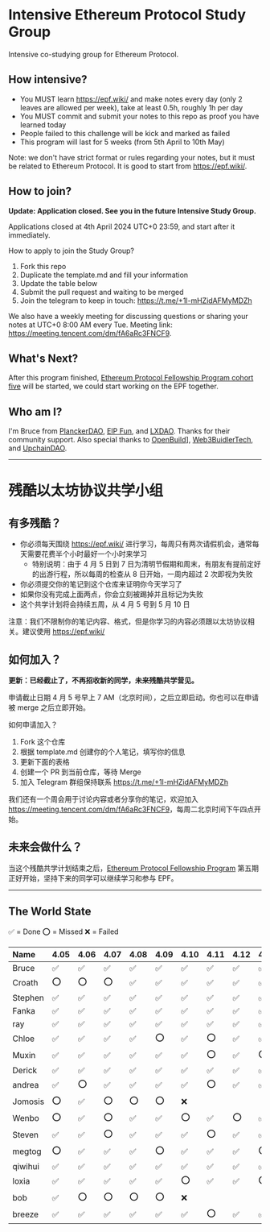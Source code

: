# Intensive Ethereum Protocol Study Group

Intensive co-studying group for Ethereum Protocol.

## How intensive?

- You MUST learn https://epf.wiki/ and make notes every day (only 2 leaves are allowed per week), take at least 0.5h, roughly 1h per day
- You MUST commit and submit your notes to this repo as proof you have learned today
- People failed to this challenge will be kick and marked as failed
- This program will last for 5 weeks (from 5th April to 10th May)

Note: we don't have strict format or rules regarding your notes, but it must be related to Ethereum Protocol. It is good to start from https://epf.wiki/.

## How to join?

**Update: Application closed. See you in the future Intensive Study Group.**

Applications closed at 4th April 2024 UTC+0 23:59, and start after it immediately.

How to apply to join the Study Group?

1. Fork this repo
2. Duplicate the template.md and fill your information
3. Update the table below
4. Submit the pull request and waiting to be merged
5. Join the telegram to keep in touch: <https://t.me/+1l-mHZidAFMyMDZh>

We also have a weekly meeting for discussing questions or sharing your notes at UTC+0 8:00 AM every Tue. Meeting link: <https://meeting.tencent.com/dm/fA6aRc3FNCF9>.

## What's Next?

After this program finished, [Ethereum Protocol Fellowship Program cohort five](https://github.com/eth-protocol-fellows/cohort-four) will be started, we could start working on the EPF together.

## Who am I?

I'm Bruce from [PlanckerDAO](https://twitter.com/PlanckerDAO), [EIP Fun](https://twitter.com/EIPFun), and [LXDAO](https://twitter.com/LXDAO_Official). Thanks for their community support. Also special thanks to [OpenBuild](https://twitter.com/OpenBuildxyz)], [Web3BuidlerTech](https://twitter.com/Web3BuidlerTech), and [UpchainDAO](https://twitter.com/UpchainDAO).

---

# 残酷以太坊协议共学小组

## 有多残酷？

- 你必须每天围绕 https://epf.wiki/ 进行学习，每周只有两次请假机会，通常每天需要花费半个小时最好一个小时来学习
  - 特别说明：由于 4 月 5 日到 7 日为清明节假期和周末，有朋友有提前定好的出游行程，所以每周的检查从 8 日开始，一周内超过 2 次即视为失败
- 你必须提交你的笔记到这个仓库来证明你今天学习了
- 如果你没有完成上面两点，你会立刻被踢掉并且标记为失败
- 这个共学计划将会持续五周，从 4 月 5 号到 5 月 10 日

注意：我们不限制你的笔记内容、格式，但是你学习的内容必须跟以太坊协议相关。建议使用 https://epf.wiki/

## 如何加入？

**更新：已经截止了，不再招收新的同学，未来残酷共学营见。**

申请截止日期 4 月 5 号早上 7 AM（北京时间），之后立即启动。你也可以在申请被 merge 之后立即开始。

如何申请加入？

1. Fork 这个仓库
2. 根据 template.md 创建你的个人笔记，填写你的信息
3. 更新下面的表格
4. 创建一个 PR 到当前仓库，等待 Merge
5. 加入 Telegram 群组保持联系 <https://t.me/+1l-mHZidAFMyMDZh>

我们还有一个周会用于讨论内容或者分享你的笔记，欢迎加入 <https://meeting.tencent.com/dm/fA6aRc3FNCF9>，每周二北京时间下午四点开始。

## 未来会做什么？

当这个残酷共学计划结束之后，[Ethereum Protocol Fellowship Program](https://github.com/eth-protocol-fellows/cohort-four) 第五期正好开始，坚持下来的同学可以继续学习和参与 EPF。

---

## The World State

✅ = Done
⭕️ = Missed
❌ = Failed

| Name    | 4.05 | 4.06 | 4.07 | 4.08 | 4.09 | 4.10 | 4.11 | 4.12 | 4.13 | 4.14 | 4.15 | 4.16 | 4.17 | 4.18 | 4.19 | 4.20 | 4.21 | 4.22 | 4.23 | 4.24 | 4.25 | 4.26 | 4.27 | 4.28 | 4.29 | 4.30 | 5.01 | 5.02 | 5.03 | 5.04 | 5.05 | 5.06 | 5.07 | 5.08 | 5.09 | 5.10 |
| :------ | :--- | :--- | :--- | :--- | :--- | :--- | :--- | :--- | :--- | :--- | :--- | :--- | :--- | :--- | :--- | :--- | :--- | :--- | :--- | :--- | :--- | :--- | :--- | :--- | :--- | :--- | :--- | :--- | :--- | :--- | :--- | :--- | :--- | :--- | :--- | :--- |
| Bruce   | ✅   | ✅   | ✅   | ✅   | ✅   | ✅   | ✅   | ✅   | ✅   | ✅   | ✅   | ✅   | ✅   |      |      |      |      |      |      |      |      |      |      |      |      |      |      |      |      |      |      |      |      |      |      |
| Croath  | ⭕️  | ⭕️  | ⭕️  | ✅   | ✅   | ✅   | ✅   | ✅   | ✅   | ✅   | ✅   | ✅   | ✅    |      |      |      |      |      |      |      |      |      |      |      |      |      |      |      |      |      |      |      |      |      |      |
| Stephen | ✅   | ✅   | ✅   | ✅   | ✅   | ✅   | ✅   | ✅   | ✅   | ✅   | ✅   | ✅   |      |      |      |      |      |      |      |      |      |      |      |      |      |      |      |      |      |      |      |      |      |      |      |
| Fanka   | ✅   | ✅   | ✅   | ✅   | ✅   | ✅   | ✅   | ✅   | ✅   | ✅   | ✅   |      |      |      |      |      |      |      |      |      |      |      |      |      |      |      |      |      |      |      |      |      |      |      |      |
| ray     | ✅   | ✅   | ✅   | ✅   | ✅   | ✅   | ✅   | ✅   | ✅   | ✅   | ✅   | ✅   | ✅   |      |      |      |      |      |      |      |      |      |      |      |      |      |      |      |      |      |      |      |      |      |      |
| Chloe   | ✅   | ✅   | ✅   | ✅   | ⭕️  | ✅   | ⭕️  | ✅   | ✅   | ✅   | ✅   | ✅   |      |      |      |      |      |      |      |      |      |      |      |      |      |      |      |      |      |      |      |      |      |      |      |
| Muxin   | ✅   | ✅   | ✅   | ✅   | ✅   | ✅   | ⭕️  | ✅   | ⭕️  | ✅   | ⭕️  | ✅   |      |      |      |      |      |      |      |      |      |      |      |      |      |      |      |      |      |      |      |      |      |      |      |
| Derick  | ✅   | ✅   | ✅   | ✅   | ✅   | ✅   | ✅   | ✅   | ✅   | ✅   | ✅   | ✅   |      |      |      |      |      |      |      |      |      |      |      |      |      |      |      |      |      |      |      |      |      |      |      |
| andrea  | ✅   | ⭕️  | ✅   | ✅   | ✅   | ✅   | ⭕️  | ✅   | ✅   | ✅   | ✅   |   ✅     |   ✅     |      |      |      |      |      |      |      |      |      |      |      |      |      |      |      |      |      |      |      |      |      |      |
| Jomosis | ⭕️  | ✅   | ⭕️  | ⭕️  | ⭕️  | ❌   |      |      |      |      |      |      |      |      |      |      |      |      |      |      |      |      |      |      |      |      |      |      |      |      |      |      |      |      |      |
| Wenbo   | ⭕️  | ✅   | ⭕️  | ✅   | ✅   | ⭕️  | ✅   | ⭕️  | ✅   | ✅   |  ⭕️    |      |      |      |      |      |      |      |      |      |      |      |      |      |      |      |      |      |      |      |      |      |      |      |      |
| Steven  | ✅   | ✅   | ⭕️  | ✅   | ✅   | ✅   | ⭕️  | ✅   | ✅   | ✅   |      |      |      |      |      |      |      |      |      |      |      |      |      |      |      |      |      |      |      |      |      |      |      |      |      |
| megtog  | ⭕️  | ✅   | ✅   | ✅   | ⭕️  | ✅   | ✅   | ✅   | ⭕️  | ✅   | ✅   | ✅   | ✅   |      |      |      |      |      |      |      |      |      |      |      |      |      |      |      |      |      |      |      |      |      |      |
| qiwihui | ✅   | ✅   | ✅   | ✅   | ✅   | ✅   | ✅   | ✅   | ✅   | ✅   | ✅   | ✅   |      |      |      |      |      |      |      |      |      |      |      |      |      |      |      |      |      |      |      |      |      |      |      |
| loxia   | ✅   | ✅   | ✅   | ✅   | ✅   | ⭕️  | ✅   | ✅   | ⭕️  | ✅   | ✅   |      |      |      |      |      |      |      |      |      |      |      |      |      |      |      |      |      |      |      |      |      |      |      |      |
| bob     | ✅   | ⭕️  | ⭕️  | ⭕️  | ⭕️  | ❌   |      |      |      |      |      |      |      |      |      |      |      |      |      |      |      |      |      |      |      |      |      |      |      |      |      |      |      |      |      |
| breeze  | ✅   | ✅   | ✅   | ✅   | ✅   | ✅   | ⭕️  | ✅   | ✅   | ✅   | ✅   | ✅   |      |      |      |      |      |      |      |      |      |      |      |      |      |      |      |      |      |      |      |      |      |      |      |
